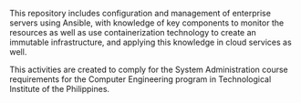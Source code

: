 This repository includes configuration and management of enterprise servers using Ansible, with knowledge of key components to monitor the resources as well as use containerization technology to create an immutable infrastructure, and applying this knowledge in cloud services as well.

This activities are created to comply for the System Administration course requirements for the Computer Engineering program in Technological Institute of the Philippines.
